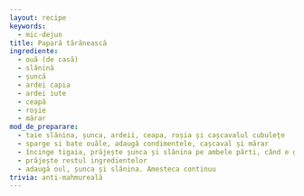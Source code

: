 ```yaml
---
layout: recipe
keywords:
  - mic-dejun
title: Papară tărănească
ingrediente:
  - ouă (de casă)
  - slănină
  - șuncă
  - ardei capia
  - ardei iute
  - ceapă
  - roșie
  - mărar
mod_de_preparare:
  - taie slănina, șunca, ardeii, ceapa, roșia și cașcavalul cubulețe
  - sparge si bate ouăle, adaugă condimentele, cașcaval și mărar
  - încinge tigaia, prăjește șunca și slănina pe ambele părti, când e gata, pune deoparte
  - prăjește restul ingredientelor
  - adaugă oul, șunca și slănina. Amesteca continuu
trivia: anti-mahmureală
---
```

